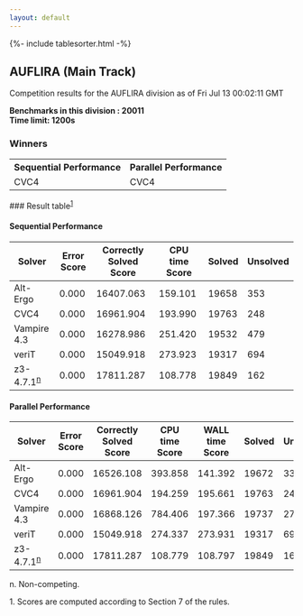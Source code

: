 ```yaml
---
layout: default
---
```

{%- include tablesorter.html -%}

##  AUFLIRA (Main Track)

Competition results for the AUFLIRA division as of Fri Jul 13 00:02:11 GMT

**Benchmarks in this division : 20011  
Time limit: 1200s** 

### Winners
<table>
<tr><th class="center">Sequential Performance</th><th class="center">Parallel Performance</th></tr>
<tr class="center"><td>CVC4</td><td>CVC4</td></tr></table>
### Result table<sup><a href="#fn1">1</a></sup>

#### Sequential Performance

<table id="sequential" class="result sorted">
<thead><tr class="center">
  <th>Solver</th>
  <th>Error Score</th>
  <th>Correctly Solved Score</th>
  <th>CPU time Score</th>
  <th>Solved</th>
  <th>Unsolved</th>
</tr></thead><tr>
  <td>Alt-Ergo</td>
  <td>0.000</td>
  <td>16407.063</td>
  <td>159.101</td>
<td>19658</td>
<td>353</td>
</tr><tr>
  <td>CVC4</td>
  <td>0.000</td>
  <td>16961.904</td>
  <td>193.990</td>
<td>19763</td>
<td>248</td>
</tr><tr>
  <td>Vampire 4.3</td>
  <td>0.000</td>
  <td>16278.986</td>
  <td>251.420</td>
<td>19532</td>
<td>479</td>
</tr><tr>
  <td>veriT</td>
  <td>0.000</td>
  <td>15049.918</td>
  <td>273.923</td>
<td>19317</td>
<td>694</td>
</tr><tr>
  <td>z3-4.7.1<SUP><a href="#fn">n</a></SUP></td>
  <td>0.000</td>
  <td>17811.287</td>
  <td>108.778</td>
<td>19849</td>
<td>162</td>
</tr></table>

#### Parallel Performance

<table id="parallel" class="result sorted">
<thead><tr class="center">
  <th>Solver</th>
  <th>Error Score</th>
  <th>Correctly Solved Score</th>
  <th>CPU time Score</th>
  <th>WALL time Score</th>
  <th>Solved</th>
  <th>Unsolved</th>
</tr></thead><tr>
  <td>Alt-Ergo</td>
<td>0.000</td><td>16526.108</td><td>393.858</td><td>141.392</td><td>19672</td><td>339</td></tr><tr>
  <td>CVC4</td>
<td>0.000</td><td>16961.904</td><td>194.259</td><td>195.661</td><td>19763</td><td>248</td></tr><tr>
  <td>Vampire 4.3</td>
<td>0.000</td><td>16868.126</td><td>784.406</td><td>197.366</td><td>19737</td><td>274</td></tr><tr>
  <td>veriT</td>
<td>0.000</td><td>15049.918</td><td>274.337</td><td>273.931</td><td>19317</td><td>694</td></tr><tr>
  <td>z3-4.7.1<SUP><a href="#fn">n</a></SUP></td>
<td>0.000</td><td>17811.287</td><td>108.779</td><td>108.797</td><td>19849</td><td>162</td></tr></table>
 <span id="fn"> n. Non-competing. </span>

 <span id="fn1"> 1. Scores are computed according to Section 7 of the rules. </span>


